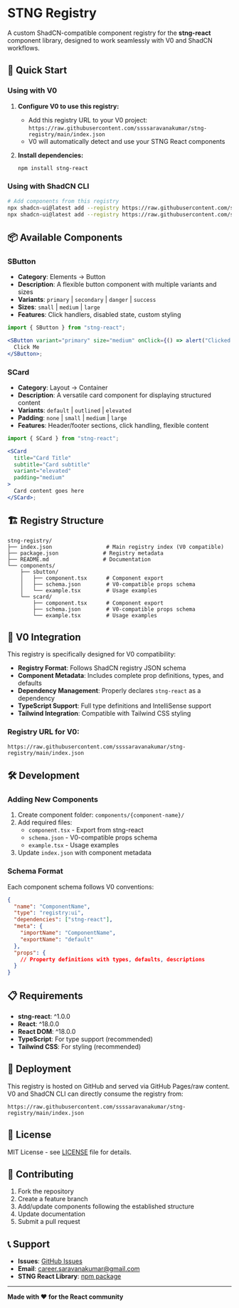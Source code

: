 # STNG Registry

A custom ShadCN-compatible component registry for the **stng-react** component library, designed to work seamlessly with V0 and ShadCN workflows.

## 🚀 Quick Start

### Using with V0

1. **Configure V0 to use this registry:**

   - Add this registry URL to your V0 project: `https://raw.githubusercontent.com/ssssaravanakumar/stng-registry/main/index.json`
   - V0 will automatically detect and use your STNG React components

2. **Install dependencies:**
   ```bash
   npm install stng-react
   ```

### Using with ShadCN CLI

```bash
# Add components from this registry
npx shadcn-ui@latest add --registry https://raw.githubusercontent.com/ssssaravanakumar/stng-registry/main/index.json sbutton
npx shadcn-ui@latest add --registry https://raw.githubusercontent.com/ssssaravanakumar/stng-registry/main/index.json scard
```

## 📦 Available Components

### SButton

- **Category**: Elements → Button
- **Description**: A flexible button component with multiple variants and sizes
- **Variants**: `primary` | `secondary` | `danger` | `success`
- **Sizes**: `small` | `medium` | `large`
- **Features**: Click handlers, disabled state, custom styling

```jsx
import { SButton } from "stng-react";

<SButton variant="primary" size="medium" onClick={() => alert("Clicked!")}>
  Click Me
</SButton>;
```

### SCard

- **Category**: Layout → Container
- **Description**: A versatile card component for displaying structured content
- **Variants**: `default` | `outlined` | `elevated`
- **Padding**: `none` | `small` | `medium` | `large`
- **Features**: Header/footer sections, click handling, flexible content

```jsx
import { SCard } from "stng-react";

<SCard
  title="Card Title"
  subtitle="Card subtitle"
  variant="elevated"
  padding="medium"
>
  Card content goes here
</SCard>;
```

## 🏗️ Registry Structure

```
stng-registry/
├── index.json                 # Main registry index (V0 compatible)
├── package.json              # Registry metadata
├── README.md                 # Documentation
└── components/
    ├── sbutton/
    │   ├── component.tsx      # Component export
    │   ├── schema.json        # V0-compatible props schema
    │   └── example.tsx        # Usage examples
    └── scard/
        ├── component.tsx      # Component export
        ├── schema.json        # V0-compatible props schema
        └── example.tsx        # Usage examples
```

## 🔧 V0 Integration

This registry is specifically designed for V0 compatibility:

- **Registry Format**: Follows ShadCN registry JSON schema
- **Component Metadata**: Includes complete prop definitions, types, and defaults
- **Dependency Management**: Properly declares `stng-react` as a dependency
- **TypeScript Support**: Full type definitions and IntelliSense support
- **Tailwind Integration**: Compatible with Tailwind CSS styling

### Registry URL for V0:

```
https://raw.githubusercontent.com/ssssaravanakumar/stng-registry/main/index.json
```

## 🛠️ Development

### Adding New Components

1. Create component folder: `components/{component-name}/`
2. Add required files:
   - `component.tsx` - Export from stng-react
   - `schema.json` - V0-compatible props schema
   - `example.tsx` - Usage examples
3. Update `index.json` with component metadata

### Schema Format

Each component schema follows V0 conventions:

```json
{
  "name": "ComponentName",
  "type": "registry:ui",
  "dependencies": ["stng-react"],
  "meta": {
    "importName": "ComponentName",
    "exportName": "default"
  },
  "props": {
    // Property definitions with types, defaults, descriptions
  }
}
```

## 📋 Requirements

- **stng-react**: ^1.0.0
- **React**: ^18.0.0
- **React DOM**: ^18.0.0
- **TypeScript**: For type support (recommended)
- **Tailwind CSS**: For styling (recommended)

## 🚀 Deployment

This registry is hosted on GitHub and served via GitHub Pages/raw content. V0 and ShadCN CLI can directly consume the registry from:

```
https://raw.githubusercontent.com/ssssaravanakumar/stng-registry/main/index.json
```

## 📄 License

MIT License - see [LICENSE](LICENSE) file for details.

## 🤝 Contributing

1. Fork the repository
2. Create a feature branch
3. Add/update components following the established structure
4. Update documentation
5. Submit a pull request

## 📞 Support

- **Issues**: [GitHub Issues](https://github.com/ssssaravanakumar/stng-registry/issues)
- **Email**: career.saravanakumar@gmail.com
- **STNG React Library**: [npm package](https://www.npmjs.com/package/stng-react)

---

**Made with ❤️ for the React community**
